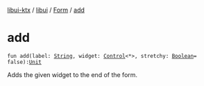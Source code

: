 [libui-ktx](../../index.md) / [libui](../index.md) / [Form](index.md) / [add](./add.md)

# add

`fun add(label: `[`String`](https://kotlinlang.org/api/latest/jvm/stdlib/kotlin/-string/index.html)`, widget: `[`Control`](../-control/index.md)`<*>, stretchy: `[`Boolean`](https://kotlinlang.org/api/latest/jvm/stdlib/kotlin/-boolean/index.html)` = false): `[`Unit`](https://kotlinlang.org/api/latest/jvm/stdlib/kotlin/-unit/index.html)

Adds the given widget to the end of the form.

